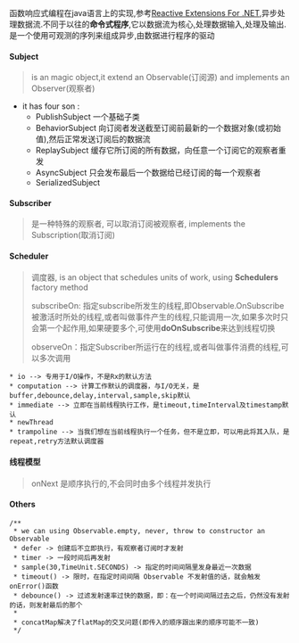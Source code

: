 函数响应式编程在java语言上的实现,参考[Reactive Extensions For .NET](https://github.com/Reactive-Extensions),异步处理数据流.不同于以往的**命令式程序**,它以数据流为核心,处理数据输入,处理及输出.是一个使用可观测的序列来组成异步,由数据进行程序的驱动

#### Subject
> is an magic object,it extend an Observable(订阅源) and implements an Observer(观察者)
* it has four son :
    * PublishSubject 一个基础子类
    * BehaviorSubject 向订阅者发送截至订阅前最新的一个数据对象(或初始值),然后正常发送订阅后的数据流
    * ReplaySubject 缓存它所订阅的所有数据，向任意一个订阅它的观察者重发
    * AsyncSubject 只会发布最后一个数据给已经订阅的每一个观察者
    * SerializedSubject 
    
#### Subscriber 
> 是一种特殊的观察者, 可以取消订阅被观察者, implements the Subscription(取消订阅)

#### Scheduler
> 调度器, is an object that schedules units of work, using **Schedulers** factory method
>
> subscribeOn: 指定subscribe所发生的线程,即Observable.OnSubscribe被激活时所处的线程,或者叫做事件产生的线程,只能调用一次,如果多次时只会第一个起作用,如果硬要多个,可使用**doOnSubscribe**来达到线程切换
>
> observeOn：指定Subscriber所运行在的线程,或者叫做事件消费的线程,可以多次调用 

    * io --> 专用于I/O操作，不是Rx的默认方法
    * computation --> 计算工作默认的调度器，与I/O无关，是buffer,debounce,delay,interval,sample,skip默认
    * immediate --> 立即在当前线程执行工作，是timeout,timeInterval及timestamp默认
    * newThread
    * trampoline --> 当我们想在当前线程执行一个任务，但不是立即，可以用此将其入队，是repeat,retry方法默认调度器
    
#### 线程模型
> onNext 是顺序执行的,不会同时由多个线程并发执行 
    
#### Others 

    /**
     * we can using Observable.empty, never, throw to constructor an Observable
     * defer -> 创建后不立即执行，有观察者订阅时才发射
     * timer -> 一段时间后再发射
     * sample(30,TimeUnit.SECONDS) -> 指定的时间间隔里发身最近一次数据
     * timeout() -> 限时，在指定时间间隔 Observable 不发射值的话，就会触发 onError()函数
     * debounce() -> 过滤发射速率过快的数据，即：在一个时间间隔过去之后，仍然没有发射的话，则发射最后的那个
     *
     * concatMap解决了flatMap的交叉问题(即传入的顺序跟出来的顺序可能不一致)
     */